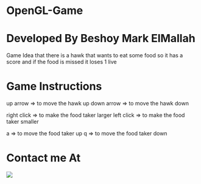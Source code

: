 # OpenGL-Game
# Developed By Beshoy Mark ElMallah

Game Idea that there is a hawk that wants to eat some food so it has a score and if the food is missed it loses 1 live

# Game Instructions
up arrow => to move the hawk up
down arrow => to move the hawk down

right click => to make the food taker larger
left click => to make the food taker smaller

a => to move the food taker up
q => to move the food taker down





# Contact me At
<a href="https://www.linkedin.com/in/beshoy-mark-elmallah/"><img src="https://img.shields.io/badge/Facebook-1877F2?style=for-the-badge&logo=facebook&logoColor=white" />

